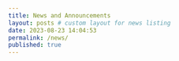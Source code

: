 ```yaml
---
title: News and Announcements
layout: posts # custom layout for news listing
date: 2023-08-23 14:04:53
permalink: /news/
published: true
---
```


<!--more-->
